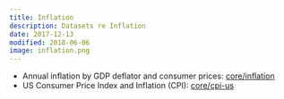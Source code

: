 ```yaml
---
title: Inflation
description: Datasets re Inflation
date: 2017-12-13
modified: 2018-06-06
image: inflation.png
---
```


* Annual inflation by GDP deflator and consumer prices: [core/inflation](/core/inflation)
* US Consumer Price Index and Inflation (CPI): [core/cpi-us](/core/cpi-us)
